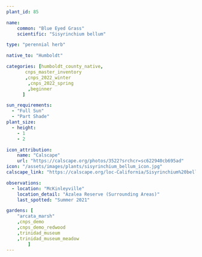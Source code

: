 ```yaml
---
plant_id: 85

name: 
    common: "Blue Eyed Grass"    
    scientific: "Sisyrinchium bellum"  

type: "perennial herb"

native_to: "Humboldt"

categories: [humboldt_county_native,
       cnps_master_inventory
       ,cnps_2022_winter
        ,cnps_2022_spring
        ,beginner
      ]

sun_requirements:
  - "Full Sun"
  - "Part Shade"
plant_size:
  - height: 
    - 1
    - 2

icon_attribution:
    name: "Calscape"
    url: "https://calscape.org/photos/3522?srchcr=sc622940cb695ad"
icon: "/assets/images/plants/sisyrinchium_bellum_icon.jpg" 
calscape_link: "https://calscape.org/loc-California/Sisyrinchium%20bellum(%20)"

observations: 
  - location: "McKinleyville"
    location_detail: "Azalea Reserve (Surrounding Areas)"
    last_spotted: "Summer 2021"

gardens: [ 
    "arcata_marsh"
    ,cnps_demo
    ,cnps_demo_redwood
    ,trinidad_museum
    ,trinidad_museum_meadow
        ]
---
```


